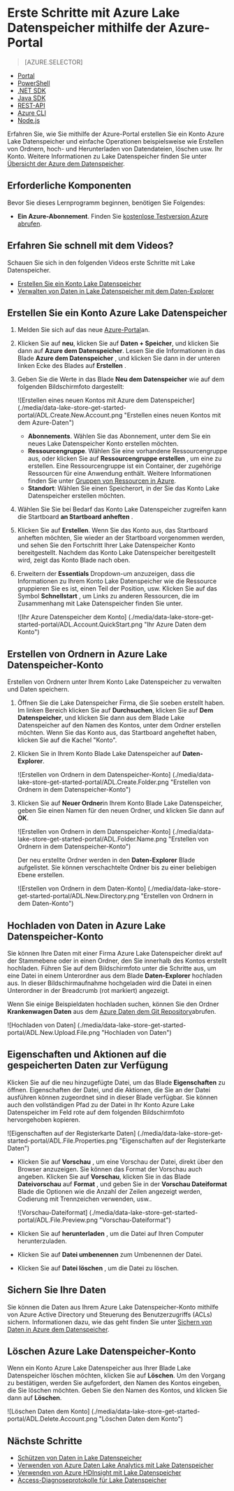 <properties 
   pageTitle="Erste Schritte mit Lake Datenspeicher | Azure" 
   description="Verwenden des Portals erstellen Sie ein Konto Lake Datenspeicher und einfache Operationen im Datenspeicher Lake" 
   services="data-lake-store" 
   documentationCenter="" 
   authors="nitinme" 
   manager="jhubbard" 
   editor="cgronlun"/>
 
<tags
   ms.service="data-lake-store"
   ms.devlang="na"
   ms.topic="hero-article"
   ms.tgt_pltfrm="na"
   ms.workload="big-data" 
   ms.date="09/13/2016"
   ms.author="nitinme"/>

# <a name="get-started-with-azure-data-lake-store-using-the-azure-portal"></a>Erste Schritte mit Azure Lake Datenspeicher mithilfe der Azure-Portal

> [AZURE.SELECTOR]
- [Portal](data-lake-store-get-started-portal.md)
- [PowerShell](data-lake-store-get-started-powershell.md)
- [.NET SDK](data-lake-store-get-started-net-sdk.md)
- [Java SDK](data-lake-store-get-started-java-sdk.md)
- [REST-API](data-lake-store-get-started-rest-api.md)
- [Azure CLI](data-lake-store-get-started-cli.md)
- [Node.js](data-lake-store-manage-use-nodejs.md)

Erfahren Sie, wie Sie mithilfe der Azure-Portal erstellen Sie ein Konto Azure Lake Datenspeicher und einfache Operationen beispielsweise wie Erstellen von Ordnern, hoch- und Herunterladen von Datendateien, löschen usw. Ihr Konto. Weitere Informationen zu Lake Datenspeicher finden Sie unter [Übersicht der Azure dem Datenspeicher](data-lake-store-overview.md).

## <a name="prerequisites"></a>Erforderliche Komponenten

Bevor Sie dieses Lernprogramm beginnen, benötigen Sie Folgendes:

- **Ein Azure-Abonnement**. Finden Sie [kostenlose Testversion Azure abrufen](https://azure.microsoft.com/pricing/free-trial/).

## <a name="do-you-learn-fast-with-videos"></a>Erfahren Sie schnell mit dem Videos?

Schauen Sie sich in den folgenden Videos erste Schritte mit Lake Datenspeicher.

* [Erstellen Sie ein Konto Lake Datenspeicher](https://mix.office.com/watch/1k1cycy4l4gen)
* [Verwalten von Daten in Lake Datenspeicher mit dem Daten-Explorer](https://mix.office.com/watch/icletrxrh6pc)

## <a name="create-an-azure-data-lake-store-account"></a>Erstellen Sie ein Konto Azure Lake Datenspeicher

1. Melden Sie sich auf das neue [Azure-Portal](https://portal.azure.com)an.

2. Klicken Sie auf **neu**, klicken Sie auf **Daten + Speicher**, und klicken Sie dann auf **Azure dem Datenspeicher**. Lesen Sie die Informationen in das Blade **Azure dem Datenspeicher** , und klicken Sie dann in der unteren linken Ecke des Blades auf **Erstellen** .

3. Geben Sie die Werte in das Blade **Neu dem Datenspeicher** wie auf dem folgenden Bildschirmfoto dargestellt:

    ![Erstellen eines neuen Kontos mit Azure dem Datenspeicher] (./media/data-lake-store-get-started-portal/ADL.Create.New.Account.png "Erstellen eines neuen Kontos mit dem Azure-Daten")

    - **Abonnements**. Wählen Sie das Abonnement, unter dem Sie ein neues Lake Datenspeicher Konto erstellen möchten.
    - **Ressourcengruppe**. Wählen Sie eine vorhandene Ressourcengruppe aus, oder klicken Sie auf **Ressourcengruppe erstellen** , um eine zu erstellen. Eine Ressourcengruppe ist ein Container, der zugehörige Ressourcen für eine Anwendung enthält. Weitere Informationen finden Sie unter [Gruppen von Ressourcen in Azure](azure-resource-manager/resource-group-overview.md#resource-groups).
    - **Standort**: Wählen Sie einen Speicherort, in der Sie das Konto Lake Datenspeicher erstellen möchten.

4. Wählen Sie Sie bei Bedarf das Konto Lake Datenspeicher zugreifen kann die Startboard **an Startboard anheften** .

5. Klicken Sie auf **Erstellen**. Wenn Sie das Konto aus, das Startboard anheften möchten, Sie wieder an der Startboard vorgenommen werden, und sehen Sie den Fortschritt Ihrer Lake Datenspeicher Konto bereitgestellt. Nachdem das Konto Lake Datenspeicher bereitgestellt wird, zeigt das Konto Blade nach oben.

6. Erweitern der **Essentials** Dropdown-um anzuzeigen, dass die Informationen zu Ihrem Konto Lake Datenspeicher wie die Ressource gruppieren Sie es ist, einen Teil der Position, usw. Klicken Sie auf das Symbol **Schnellstart** , um Links zu anderen Ressourcen, die im Zusammenhang mit Lake Datenspeicher finden Sie unter.

    ![Ihr Azure Datenspeicher dem Konto] (./media/data-lake-store-get-started-portal/ADL.Account.QuickStart.png "Ihr Azure Daten dem Konto")

## <a name="a-namecreatefolderacreate-folders-in-azure-data-lake-store-account"></a><a name="createfolder"></a>Erstellen von Ordnern in Azure Lake Datenspeicher-Konto

Erstellen von Ordnern unter Ihrem Konto Lake Datenspeicher zu verwalten und Daten speichern.

1. Öffnen Sie die Lake Datenspeicher Firma, die Sie soeben erstellt haben. Im linken Bereich klicken Sie auf **Durchsuchen**, klicken Sie auf **Dem Datenspeicher**, und klicken Sie dann aus dem Blade Lake Datenspeicher auf den Namen des Kontos, unter dem Ordner erstellen möchten. Wenn Sie das Konto aus, das Startboard angeheftet haben, klicken Sie auf die Kachel "Konto".

2. Klicken Sie in Ihrem Konto Blade Lake Datenspeicher auf **Daten-Explorer**.

    ![Erstellen von Ordnern in dem Datenspeicher-Konto] (./media/data-lake-store-get-started-portal/ADL.Create.Folder.png "Erstellen von Ordnern in dem Datenspeicher-Konto")

3. Klicken Sie auf **Neuer Ordner**in Ihrem Konto Blade Lake Datenspeicher, geben Sie einen Namen für den neuen Ordner, und klicken Sie dann auf **OK**.
    
    ![Erstellen von Ordnern in dem Datenspeicher-Konto] (./media/data-lake-store-get-started-portal/ADL.Folder.Name.png "Erstellen von Ordnern in dem Datenspeicher-Konto")
    
    Der neu erstellte Ordner werden in den **Daten-Explorer** Blade aufgelistet. Sie können verschachtelte Ordner bis zu einer beliebigen Ebene erstellen.

    ![Erstellen von Ordnern in dem Daten-Konto] (./media/data-lake-store-get-started-portal/ADL.New.Directory.png "Erstellen von Ordnern in dem Daten-Konto")


## <a name="a-nameuploaddataaupload-data-to-azure-data-lake-store-account"></a><a name="uploaddata"></a>Hochladen von Daten in Azure Lake Datenspeicher-Konto

Sie können Ihre Daten mit einer Firma Azure Lake Datenspeicher direkt auf der Stammebene oder in einen Ordner, den Sie innerhalb des Kontos erstellt hochladen. Führen Sie auf dem Bildschirmfoto unter die Schritte aus, um eine Datei in einem Unterordner aus dem Blade **Daten-Explorer** hochladen aus. In dieser Bildschirmaufnahme hochgeladen wird die Datei in einen Unterordner in der Breadcrumb (rot markiert) angezeigt.

Wenn Sie einige Beispieldaten hochladen suchen, können Sie den Ordner **Krankenwagen Daten** aus dem [Azure Daten dem Git Repository](https://github.com/MicrosoftBigData/usql/tree/master/Examples/Samples/Data/AmbulanceData)abrufen.

![Hochladen von Daten] (./media/data-lake-store-get-started-portal/ADL.New.Upload.File.png "Hochladen von Daten")


## <a name="a-namepropertiesaproperties-and-actions-available-on-the-stored-data"></a><a name="properties"></a>Eigenschaften und Aktionen auf die gespeicherten Daten zur Verfügung

Klicken Sie auf die neu hinzugefügte Datei, um das Blade **Eigenschaften** zu öffnen. Eigenschaften der Datei, und die Aktionen, die Sie an der Datei ausführen können zugeordnet sind in dieser Blade verfügbar. Sie können auch den vollständigen Pfad zu der Datei in Ihr Konto Azure Lake Datenspeicher im Feld rote auf dem folgenden Bildschirmfoto hervorgehoben kopieren.

![Eigenschaften auf der Registerkarte Daten] (./media/data-lake-store-get-started-portal/ADL.File.Properties.png "Eigenschaften auf der Registerkarte Daten")

* Klicken Sie auf **Vorschau** , um eine Vorschau der Datei, direkt über den Browser anzuzeigen. Sie können das Format der Vorschau auch angeben. Klicken Sie auf **Vorschau**, klicken Sie in das Blade **Dateivorschau** auf **Format** , und geben Sie in der **Vorschau Dateiformat** Blade die Optionen wie die Anzahl der Zeilen angezeigt werden, Codierung mit Trennzeichen verwenden, usw..

  ![Vorschau-Dateiformat] (./media/data-lake-store-get-started-portal/ADL.File.Preview.png "Vorschau-Dateiformat")

* Klicken Sie auf **herunterladen** , um die Datei auf Ihren Computer herunterzuladen.

* Klicken Sie auf **Datei umbenennen** zum Umbenennen der Datei.

* Klicken Sie auf **Datei löschen** , um die Datei zu löschen.


## <a name="secure-your-data"></a>Sichern Sie Ihre Daten

Sie können die Daten aus Ihrem Azure Lake Datenspeicher-Konto mithilfe von Azure Active Directory und Steuerung des Benutzerzugriffs (ACLs) sichern. Informationen dazu, wie das geht finden Sie unter [Sichern von Daten in Azure dem Datenspeicher](data-lake-store-secure-data.md).


## <a name="delete-azure-data-lake-store-account"></a>Löschen Azure Lake Datenspeicher-Konto

Wenn ein Konto Azure Lake Datenspeicher aus Ihrer Blade Lake Datenspeicher löschen möchten, klicken Sie auf **Löschen**. Um den Vorgang zu bestätigen, werden Sie aufgefordert, den Namen des Kontos eingeben, die Sie löschen möchten. Geben Sie den Namen des Kontos, und klicken Sie dann auf **Löschen**.

![Löschen Daten dem Konto] (./media/data-lake-store-get-started-portal/ADL.Delete.Account.png "Löschen Daten dem Konto")


## <a name="next-steps"></a>Nächste Schritte

- [Schützen von Daten in Lake Datenspeicher](data-lake-store-secure-data.md)
- [Verwenden von Azure Daten Lake Analytics mit Lake Datenspeicher](../data-lake-analytics/data-lake-analytics-get-started-portal.md)
- [Verwenden von Azure HDInsight mit Lake Datenspeicher](data-lake-store-hdinsight-hadoop-use-portal.md)
- [Access-Diagnoseprotokolle für Lake Datenspeicher](data-lake-store-diagnostic-logs.md)
